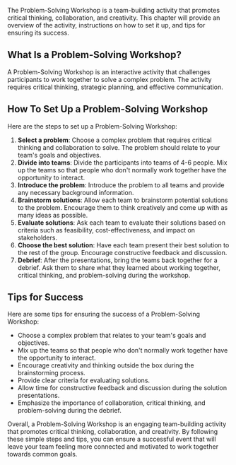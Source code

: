 
The Problem-Solving Workshop is a team-building activity that promotes critical thinking, collaboration, and creativity. This chapter will provide an overview of the activity, instructions on how to set it up, and tips for ensuring its success.

What Is a Problem-Solving Workshop?
-----------------------------------

A Problem-Solving Workshop is an interactive activity that challenges participants to work together to solve a complex problem. The activity requires critical thinking, strategic planning, and effective communication.

How To Set Up a Problem-Solving Workshop
----------------------------------------

Here are the steps to set up a Problem-Solving Workshop:

1. **Select a problem**: Choose a complex problem that requires critical thinking and collaboration to solve. The problem should relate to your team's goals and objectives.
2. **Divide into teams**: Divide the participants into teams of 4-6 people. Mix up the teams so that people who don't normally work together have the opportunity to interact.
3. **Introduce the problem**: Introduce the problem to all teams and provide any necessary background information.
4. **Brainstorm solutions**: Allow each team to brainstorm potential solutions to the problem. Encourage them to think creatively and come up with as many ideas as possible.
5. **Evaluate solutions**: Ask each team to evaluate their solutions based on criteria such as feasibility, cost-effectiveness, and impact on stakeholders.
6. **Choose the best solution**: Have each team present their best solution to the rest of the group. Encourage constructive feedback and discussion.
7. **Debrief**: After the presentations, bring the teams back together for a debrief. Ask them to share what they learned about working together, critical thinking, and problem-solving during the workshop.

Tips for Success
----------------

Here are some tips for ensuring the success of a Problem-Solving Workshop:

* Choose a complex problem that relates to your team's goals and objectives.
* Mix up the teams so that people who don't normally work together have the opportunity to interact.
* Encourage creativity and thinking outside the box during the brainstorming process.
* Provide clear criteria for evaluating solutions.
* Allow time for constructive feedback and discussion during the solution presentations.
* Emphasize the importance of collaboration, critical thinking, and problem-solving during the debrief.

Overall, a Problem-Solving Workshop is an engaging team-building activity that promotes critical thinking, collaboration, and creativity. By following these simple steps and tips, you can ensure a successful event that will leave your team feeling more connected and motivated to work together towards common goals.
